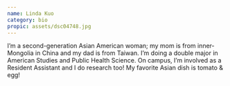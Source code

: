 ```yaml
---
name: Linda Kuo
category: bio
propic: assets/dsc04748.jpg
---
```

I’m a second-generation Asian American woman; my mom is from inner-Mongolia in China and my dad is from Taiwan. I’m doing a double major in American Studies and Public Health Science. On campus, I’m involved as a Resident Assistant and I do research too! My favorite Asian dish is tomato & egg!